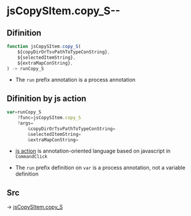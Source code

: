 # jsCopySItem.copy_S--

## Difinition

```js.js
function jsCopySItem.copy_S(
	${copyDirOrTsvPathToTypeConString},
	${selectedItemString},
	${extraMapConString},
) -> runCopy_S
```

- The `run` prefix annotation is a process annotation


## Difinition by js action

```js.js
var=runCopy_S
	?func=jsCopySItem.copy_S
	?args=
		&copyDirOrTsvPathToTypeConString=
		&selectedItemString=
		&extraMapConString=
```

- [js action](#) is annotation-oriented language based on javascript in `CommandClick`

- The `run` prefix definition on `var` is a process annotation, not a variable definition

## Src

-> [jsCopySItem.copy_S](https://github.com/puutaro/CommandClick/blob/master/app/src/main/java/com/puutaro/commandclick/fragment_lib/terminal_fragment/js_interface/list_index/JsCopySItem.kt#L32)


